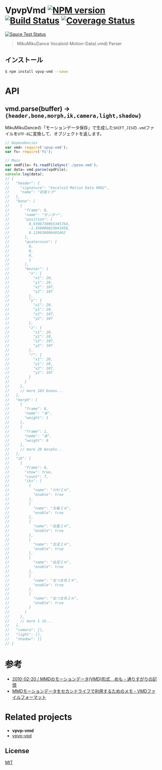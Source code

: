 # VpvpVmd [![NPM version][npm-image]][npm] [![Build Status][travis-image]][travis] [![Coverage Status][coveralls-image]][coveralls]

[![Sauce Test Status][sauce-image]][sauce]

> MikuMikuDance Vocaloid-Motion-Data(.vmd) Parser

## インストール

```bash
$ npm install vpvp-vmd --save
```

# API

## vmd.parse(buffer) -> `{header,bone,morph,ik,camera,light,shadow}`

MikuMikuDanceの「モーションデータ保存」で生成した`SHIFT_JIS`の`.vmd`ファイルを`UTF-8`に変換して、オブジェクトを返します。

```js
// Dependencies
var vmd= require('vpvp-vmd');
var fs= require('fs');

// Main
var vmdFile= fs.readFileSync('./pose.vmd');
var data= vmd.parse(vpdFile);
console.log(data);
// {
//   "header": {
//     "signature": "Vocaloid Motion Data 0002",
//     "name": "初音ミク"
//   },
//   "bone": [
//     {
//       "frame": 0,
//       "name": "センター",
//       "position": [
//         0.9396730065345764,
//         -1.350000023841858,
//         0.129938006401062
//       ],
//       "quaternion": [
//         0,
//         0,
//         0,
//         1
//       ],
//       "bezier": {
//         "x": {
//           "x1": 20,
//           "y1": 20,
//           "x2": 107,
//           "y2": 107
//         },
//         "y": {
//           "x1": 20,
//           "y1": 20,
//           "x2": 107,
//           "y2": 107
//         },
//         "z": {
//           "x1": 20,
//           "y1": 20,
//           "x2": 107,
//           "y2": 107
//         },
//         "r": {
//           "x1": 20,
//           "y1": 20,
//           "x2": 107,
//           "y2": 107
//         }
//       }
//     },
//     // more 163 bones...
//   ],
//   "morph": [
//     {
//       "frame": 0,
//       "name": "あ",
//       "weight": 1
//     },
//     {
//       "frame": 1,
//       "name": "あ",
//       "weight": 0
//     },
//     // more 28 morphs...
//   ],
//   "ik": [
//     {
//       "frame": 0,
//       "show": true,
//       "count": 7,
//       "iks": [
//         {
//           "name": "ﾈｸﾀｲＩＫ",
//           "enable": true
//         },
//         {
//           "name": "左髪ＩＫ",
//           "enable": true
//         },
//         {
//           "name": "右髪ＩＫ",
//           "enable": true
//         },
//         {
//           "name": "左足ＩＫ",
//           "enable": true
//         },
//         {
//           "name": "右足ＩＫ",
//           "enable": true
//         },
//         {
//           "name": "左つま先ＩＫ",
//           "enable": true
//         },
//         {
//           "name": "右つま先ＩＫ",
//           "enable": true
//         }
//       ]
//     },
//     // more 1 ik...
//   ],
//   "camera": [],
//   "light": [],
//   "shadow": []
// }
```

# 参考
* [2010-02-20 / MMDのモーションデータ(VMD)形式　めも - 通りすがりの記憶](http://blog.goo.ne.jp/torisu_tetosuki/e/bc9f1c4d597341b394bd02b64597499d)
* [MMDモーションデータをセカンドライフで利用するためのメモ - VMDファイルフォーマット](http://www55.atwiki.jp/kumiho_k/pages/15.html)

# Related projects
* __vpvp-vmd__
* [vpvp-vpd](https://github.com/59naga/vpvp-vpd/)

License
---
[MIT][License]

[License]: http://59naga.mit-license.org/

[sauce-image]: http://soysauce.berabou.me/u/59798/vpvp-vmd.svg
[sauce]: https://saucelabs.com/u/59798
[npm-image]:https://img.shields.io/npm/v/vpvp-vmd.svg?style=flat-square
[npm]: https://npmjs.org/package/vpvp-vmd
[travis-image]: http://img.shields.io/travis/59naga/vpvp-vmd.svg?style=flat-square
[travis]: https://travis-ci.org/59naga/vpvp-vmd
[coveralls-image]: http://img.shields.io/coveralls/59naga/vpvp-vmd.svg?style=flat-square
[coveralls]: https://coveralls.io/r/59naga/vpvp-vmd?branch=master
